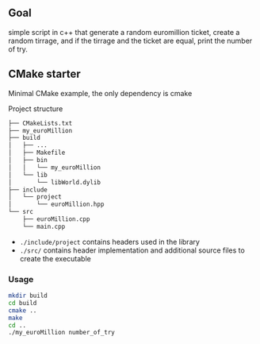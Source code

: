 ## Goal

simple script in c++ that generate a random euromillion ticket, 
create a random tirrage, and if the tirrage and the ticket are equal, print the number of try.


## CMake starter

Minimal CMake example, the only dependency is cmake

Project structure

```sh
├── CMakeLists.txt
├── my_euroMillion
├── build
│   ├── ...
│   ├── Makefile
│   ├── bin
│   │   └── my_euroMillion
│   └── lib
│       └── libWorld.dylib
├── include
│   └── project
│       └── euroMillion.hpp
└── src
    ├── euroMillion.cpp
    └── main.cpp
```

- `./include/project` contains headers used in the library
- `./src/` contains header implementation and additional source files to create the executable

### Usage

```sh
mkdir build
cd build
cmake ..
make
cd ..
./my_euroMillion number_of_try
```

